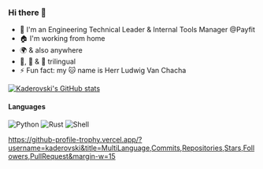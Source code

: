 ### Hi there 👋
- 🏢 I'm an Engineering Technical Leader & Internal Tools Manager @Payfit
- 🏠 I'm working from home
- 🌍 & also anywhere
- 🐍, 🦀 & 🐚 trilingual 
- ⚡ Fun fact: my 🐱 name is Herr Ludwig Van Chacha

[![Kaderovski's GitHub stats](https://github-readme-stats.vercel.app/api?username=kaderovski&count_private=true&show_icons=true)](https://github.com/kaderovski)

#### Languages

![Python](https://img.shields.io/badge/-Python-05122A?style=for-the-badge&color=3776ab&logo=python&logoColor=ffffff)
![Rust](https://img.shields.io/badge/-Rust-05122A?style=for-the-badge&color=dea584&logo=rust&logoColor=000000)
![Shell](https://img.shields.io/badge/-SHELL-05122A?style=for-the-badge&color=1e1e2e8&logo=shell&logoColor=ffffff)

https://github-profile-trophy.vercel.app/?username=kaderovski&title=MultiLanguage,Commits,Repositories,Stars,Followers,PullRequest&margin-w=15
